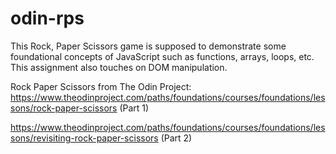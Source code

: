# odin-rps
This Rock, Paper Scissors game is supposed to demonstrate some foundational concepts of JavaScript such as functions, arrays, loops, etc. 
This assignment also touches on DOM manipulation.

Rock Paper Scissors from The Odin Project:
https://www.theodinproject.com/paths/foundations/courses/foundations/lessons/rock-paper-scissors (Part 1)

https://www.theodinproject.com/paths/foundations/courses/foundations/lessons/revisiting-rock-paper-scissors (Part 2)
